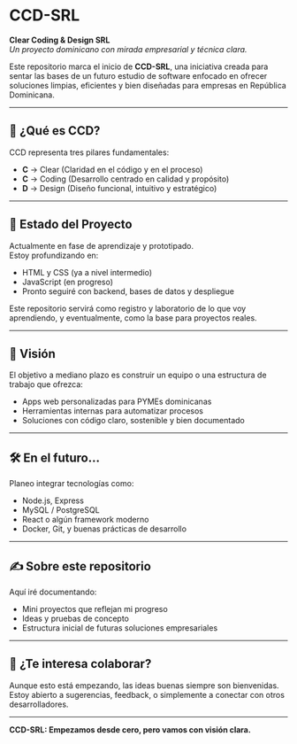 # CCD-SRL

**Clear Coding & Design SRL**  
_Un proyecto dominicano con mirada empresarial y técnica clara._

Este repositorio marca el inicio de **CCD-SRL**, una iniciativa creada para sentar las bases de un futuro estudio de software enfocado en ofrecer soluciones limpias, eficientes y bien diseñadas para empresas en República Dominicana.

---

## 📌 ¿Qué es CCD?

CCD representa tres pilares fundamentales:

- **C** → Clear (Claridad en el código y en el proceso)
- **C** → Coding (Desarrollo centrado en calidad y propósito)
- **D** → Design (Diseño funcional, intuitivo y estratégico)

---

## 🚧 Estado del Proyecto

Actualmente en fase de aprendizaje y prototipado.  
Estoy profundizando en:

- HTML y CSS (ya a nivel intermedio)
- JavaScript (en progreso)
- Pronto seguiré con backend, bases de datos y despliegue

Este repositorio servirá como registro y laboratorio de lo que voy aprendiendo, y eventualmente, como la base para proyectos reales.

---

## 🎯 Visión

El objetivo a mediano plazo es construir un equipo o una estructura de trabajo que ofrezca:

- Apps web personalizadas para PYMEs dominicanas
- Herramientas internas para automatizar procesos
- Soluciones con código claro, sostenible y bien documentado

---

## 🛠️ En el futuro…

Planeo integrar tecnologías como:

- Node.js, Express
- MySQL / PostgreSQL
- React o algún framework moderno
- Docker, Git, y buenas prácticas de desarrollo

---

## ✍️ Sobre este repositorio

Aquí iré documentando:

- Mini proyectos que reflejan mi progreso
- Ideas y pruebas de concepto
- Estructura inicial de futuras soluciones empresariales

---

## 🤝 ¿Te interesa colaborar?

Aunque esto está empezando, las ideas buenas siempre son bienvenidas.  
Estoy abierto a sugerencias, feedback, o simplemente a conectar con otros desarrolladores.

---

**CCD-SRL: Empezamos desde cero, pero vamos con visión clara.**
